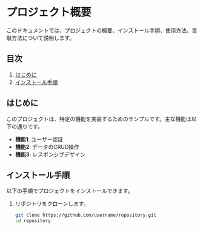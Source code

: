 # プロジェクト概要

このドキュメントでは、プロジェクトの概要、インストール手順、使用方法、貢献方法について説明します。

## 目次

1. [はじめに](#はじめに)
2. [インストール手順](#インストール手順)

## はじめに

このプロジェクトは、特定の機能を実装するためのサンプルです。主な機能は以下の通りです。

- **機能1**: ユーザー認証
- **機能2**: データのCRUD操作
- **機能3**: レスポンシブデザイン

## インストール手順

以下の手順でプロジェクトをインストールできます。

1. リポジトリをクローンします。

   ```bash
   git clone https://github.com/username/repository.git
   cd repository
